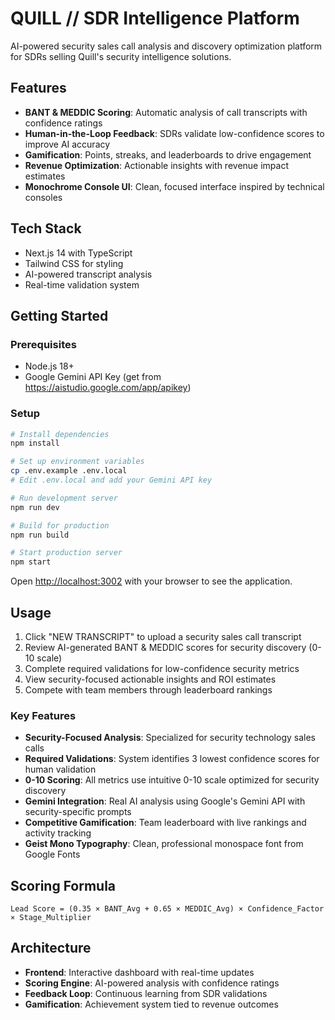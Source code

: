# QUILL // SDR Intelligence Platform

AI-powered security sales call analysis and discovery optimization platform for SDRs selling Quill's security intelligence solutions.

## Features

- **BANT & MEDDIC Scoring**: Automatic analysis of call transcripts with confidence ratings
- **Human-in-the-Loop Feedback**: SDRs validate low-confidence scores to improve AI accuracy
- **Gamification**: Points, streaks, and leaderboards to drive engagement
- **Revenue Optimization**: Actionable insights with revenue impact estimates
- **Monochrome Console UI**: Clean, focused interface inspired by technical consoles

## Tech Stack

- Next.js 14 with TypeScript
- Tailwind CSS for styling
- AI-powered transcript analysis
- Real-time validation system

## Getting Started

### Prerequisites
- Node.js 18+
- Google Gemini API Key (get from https://aistudio.google.com/app/apikey)

### Setup

```bash
# Install dependencies
npm install

# Set up environment variables
cp .env.example .env.local
# Edit .env.local and add your Gemini API key

# Run development server
npm run dev

# Build for production
npm run build

# Start production server
npm start
```

Open [http://localhost:3002](http://localhost:3002) with your browser to see the application.

## Usage

1. Click "NEW TRANSCRIPT" to upload a security sales call transcript
2. Review AI-generated BANT & MEDDIC scores for security discovery (0-10 scale)
3. Complete required validations for low-confidence security metrics
4. View security-focused actionable insights and ROI estimates
5. Compete with team members through leaderboard rankings

### Key Features
- **Security-Focused Analysis**: Specialized for security technology sales calls
- **Required Validations**: System identifies 3 lowest confidence scores for human validation
- **0-10 Scoring**: All metrics use intuitive 0-10 scale optimized for security discovery
- **Gemini Integration**: Real AI analysis using Google's Gemini API with security-specific prompts
- **Competitive Gamification**: Team leaderboard with live rankings and activity tracking
- **Geist Mono Typography**: Clean, professional monospace font from Google Fonts

## Scoring Formula

```
Lead Score = (0.35 × BANT_Avg + 0.65 × MEDDIC_Avg) × Confidence_Factor × Stage_Multiplier
```

## Architecture

- **Frontend**: Interactive dashboard with real-time updates
- **Scoring Engine**: AI-powered analysis with confidence ratings
- **Feedback Loop**: Continuous learning from SDR validations
- **Gamification**: Achievement system tied to revenue outcomes
